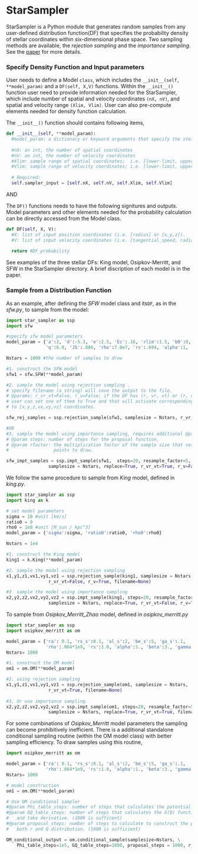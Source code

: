 # StarSampler

StarSampler is a Python module that generates random samples from any user-defined distribution function(DF) that specifies the probability density of stellar coordinates within six-dimensional phase space. Two sampling methods are available, the *rejection sampling* and the *importance sampling*. See the [paper](https://arxiv.org/) for more details. 


### Specify Density Function and Input parameters
User needs to define a Model `class`, which includes the `__init__(self, **model_param)` and a `DF(self, X,V)` functions. Within the `__init__()` function user need to provide information needed for the StarSampler, which include number of spatial and velocity coordinates `(nX, nV)`, and spatial and velocity range `(Xlim, Vlim)`. User can also pre-compute elements needed for density function calculation.

The `__init__()` function should contains following items,

```python
def __init__(self, **model_param):
  #model_param: a dictionary or keyword arguments that specify the stellar distribution.
  
  #nX: an int, the number of spatial coordinates
  #nV: an int, the number of velocity coordinates
  #Xlim: sample range of spatial coordinates;  i.e. [lower-limit, upper-limit]
  #Vlim: sample range of velocity coordinates; i.e. [lower-limit, upper-limit]
   
  # Required: 
  self.sampler_input = [self.nX, self.nV, self.Xlim, self.Vlim]
```

AND 

The `DF()` functions needs to have the following signitures and outputs. Model parameters and other elements needed for the probability calculation can be directly accessed from the Model class.
```python
def DF(self, X, V):
  #X: list of input position coordinates (i.e. [radius] or [x,y,z]).
  #V: list of input velocity coordinates (i.e. [tangential_speed, radial_speed] or [vx,vy,vz]).
  
  return #DF_probability
```

See examples of the three stellar DFs: King model, Osipkov-Merritt, and SFW in the StarSampler directory. A brief discription of each model is in the paper.




### Sample from a Distribution Function

As an example, after defining the *SFW* model class and its`DF`, as in the *sfw.py*, to sample from the model:

```python
import star_sampler as ssp
import sfw

#specify sfw model parameters
model_param = {'a':2, 'd':-5.3, 'e':2.5, 'Ec':.16, 'rlim':1.5, 'b0':0, 'b1':-9, 'alp':1,
               'q':6.9, 'Jb':.086, 'rho':7.8e7, 'rs':.694, 'alpha':1, 'beta':3, 'gamma':1}

Nstars = 1000 #the number of samples to draw

#1. construct the SFW model
sfw1 = sfw.SFW(**model_param)

#2. sample the model using rejection sampling .
# specify filename (a string) will save the output to the file.
# @params: r_vr_vt=False, r_v=False; if the DF has (r, vr, vt) or (r, v) as the coordinates, 
# user can set one of them to True and that will activate corresponding transformation 
# to [x,y,z,vx,vy,vz] coordinates.

sfw_rej_samples = ssp.rejection_sample(sfw1, samplesize = Nstars, r_vr_vt=True, r_v=False, filename=None)

#OR
#3. sample the model using importance sampling, requires additional @param steps and @param resample_factor.
# @param steps: number of steps for the proposal function, 
# @param rfactor: the multiplication factor of the sample size that sets the number of proposal 
#                 points to draw.

sfw_impt_samples = ssp.impt_sample(sfw1,  steps=20, resample_factor=5,
                samplesize = Nstars, replace=True, r_vr_vt=True, r_v=False, filename=None)               
```



We follow the same procedure to sample from *King* model, defined in *king.py*.

```python
import star_sampler as ssp
import king as k

# set model parameters
sigma = 10 #unit [km/s]
ratio0 = 9  
rho0 = 1e8 #unit [M_sun / kpc^3]
model_param = {'sigma':sigma, 'ratio0':ratio0, 'rho0':rho0}

Nstars = 1e4

#1. construct the King model
king1 = k.King(**model_param)

#2. sample the model using rejection sampling
x1,y1,z1,vx1,vy1,vz1 = ssp.rejection_sample(king1, samplesize = Nstars,
                r_vr_vt=False, r_v=True, filename=None) 

#3  sample the model using importance sampling
x2,y2,z2,vx2,vy2,vz2 = ssp.impt_sample(king1, steps=20, resample_factor=5,
                samplesize = Nstars, replace=True, r_vr_vt=False, r_v=True, filename=None)
```



To sample from *Osipkov\_Merritt\_Zhao* model, defined in *osipkov_merritt.py*

```python
import star_sampler as ssp
import osipkov_merritt as om

model_param = {'ra': 0.1, 'rs_s':0.1, 'al_s':2, 'be_s':5, 'ga_s':.1,
               'rho':.064*1e9, 'rs':1.0, 'alpha':1., 'beta':3., 'gamma':1.}
Nstars= 1000

#1. construct the OM model
om1 = om.OM(**model_param)

#2. using rejection sampling
x1,y1,z1,vx1,vy1,vz1 = ssp.rejection_sample(om1, samplesize = Nstars,
                r_vr_vt=True, filename=None)
                
#3, Or use importance sampling.
x2,y2,z2,vx2,vy2,vz2 = ssp.impt_sample(om1, steps=20, resample_factor=5,
                samplesize = Nstars, replace=True, r_vr_vt=True, filename=None)
```

For some combinations of *Osipkov\_Merritt* model parameters the sampling can become prohibitively inefficient. There is a additional standalone conditional sampling routine (within the OM model class) with better sampling efficiency. To draw samples using this routine,

```python
import osipkov_merritt as om

model_param = {'ra': 0.1, 'rs_s':0.1, 'al_s':2, 'be_s':5, 'ga_s':.1,
               'rho':.064*1e9, 'rs':1.0, 'alpha':1., 'beta':3., 'gamma':1.}
Nstars= 1000

# model construction
om1 = om.OM(**model_param)

# Use OM conditional sampler
#@param Phi_table_steps: number of steps that calculates the potential for interpolation (1e5 is good).
#@param GQ_table_steps: number of steps that calculates the G(Q) function for interpolation, 
#   and take derivative. (1000 is sufficent)
#@param proposal_steps: number of steps to calculate to construct the proposal density of 
#   both r and Q distribution. (1000 is sufficient)

OM_conditional_output = om.conditional_sample(samplesize=Nstars, \
    Phi_table_steps=1e5, GQ_table_steps=1000, proposal_steps = 1000, r_vr_vt=True)
    
```


